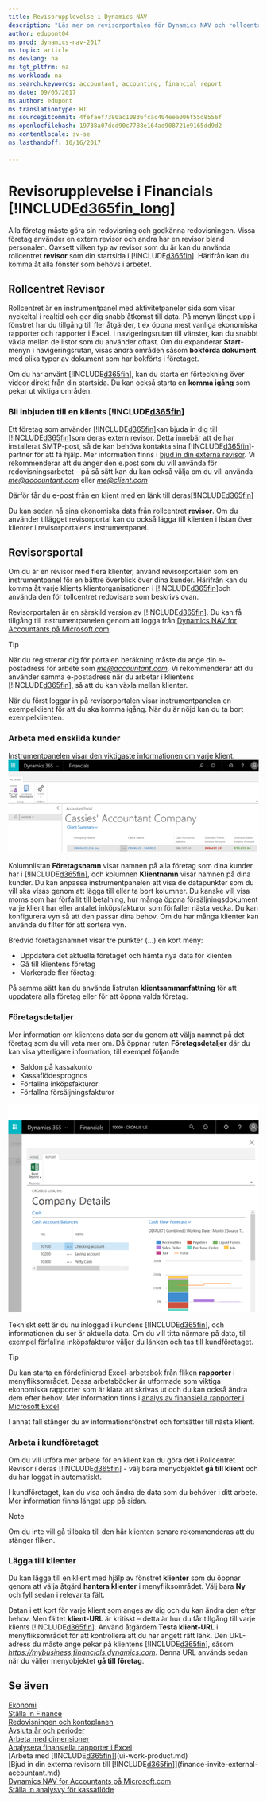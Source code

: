 ```yaml
---
title: Revisorupplevelse i Dynamics NAV
description: "Läs mer om revisorportalen för Dynamics NAV och rollcentret revisor som stöder intern och extern revisor i kundföretaget."
author: edupont04
ms.prod: dynamics-nav-2017
ms.topic: article
ms.devlang: na
ms.tgt_pltfrm: na
ms.workload: na
ms.search.keywords: accountant, accounting, financial report
ms.date: 09/05/2017
ms.author: edupont
ms.translationtype: HT
ms.sourcegitcommit: 4fefaef7380ac10836fcac404eea006f55d8556f
ms.openlocfilehash: 19738a07dcd90c7788e164ad908721e9165dd9d2
ms.contentlocale: sv-se
ms.lasthandoff: 10/16/2017

---
```

# <a name="accountant-experiences-in-included365finlongincludesd365finlongmdmd"></a>Revisorupplevelse i Financials [!INCLUDE[d365fin_long](includes/d365fin_long_md.md)]
Alla företag måste göra sin redovisning och godkänna redovisningen. Vissa företag använder en extern revisor och andra har en revisor bland personalen. Oavsett vilken typ av revisor som du är kan du använda rollcentret **revisor** som din startsida i [!INCLUDE[d365fin](includes/d365fin_md.md)]. Härifrån kan du komma åt alla fönster som behövs i arbetet.  

## <a name="accountant-role-center"></a>Rollcentret Revisor
Rollcentret är en instrumentpanel med aktivitetpaneler sida som visar nyckeltal i realtid och ger dig snabb åtkomst till data. På menyn längst upp i fönstret har du tillgång till fler åtgärder, t ex öppna mest vanliga ekonomiska rapporter och rapporter i Excel. I navigeringsrutan till vänster, kan du snabbt växla mellan de listor som du använder oftast. Om du expanderar **Start**-menyn i navigeringsrutan, visas andra områden såsom **bokförda dokument** med olika typer av dokument som har bokförts i företaget.  

Om du har använt [!INCLUDE[d365fin](includes/d365fin_md.md)], kan du starta en förteckning över videor direkt från din startsida. Du kan också starta en **komma igång** som pekar ut viktiga områden.  

### <a name="get-invited-to-a-clients-included365finincludesd365finmdmd"></a>Bli inbjuden till en klients [!INCLUDE[d365fin](includes/d365fin_md.md)]
Ett företag som använder [!INCLUDE[d365fin](includes/d365fin_md.md)]kan bjuda in dig till [!INCLUDE[d365fin](includes/d365fin_md.md)]som deras extern revisor. Detta innebär att de har installerat SMTP-post, så de kan behöva kontakta sina [!INCLUDE[d365fin](includes/d365fin_md.md)]-partner för att få hjälp. Mer information finns i [bjud in din externa revisor](finance-invite-external-accountant.md). Vi rekommenderar att du anger den e.post som du vill använda för redovisningsarbetet – på så sätt kan du kan också välja om du vill använda *me@accountant.com* eller *me@client.com*  

Därför får du e-post från en klient med en länk till deras[!INCLUDE[d365fin](includes/d365fin_md.md)]  

Du kan sedan nå sina ekonomiska data från rollcentret **revisor**. Om du använder tillägget revisorportal kan du också lägga till klienten i listan över klienter i revisorportalens instrumentpanel.  

## <a name="accountant-portal"></a>Revisorsportal
Om du är en revisor med flera klienter, använd revisorportalen som en instrumentpanel för en bättre överblick över dina kunder. Härifrån kan du komma åt varje klients klientorganisationen i [!INCLUDE[d365fin](includes/d365fin_md.md)]och använda den för tollcentret redovisare som beskrivs ovan.  

Revisorportalen är en särskild version av [!INCLUDE[d365fin](includes/d365fin_md.md)]. Du kan få tillgång till instrumentpanelen genom att logga från [Dynamics NAV for Accountants på Microsoft.com](https://www.microsoft.com/en-us/dynamics365/financial-insights-for-accountants).  

> [!TIP]  
>  När du registrerar dig för portalen beräkning måste du ange din e-postadress för arbete som *me@accountant.com*. Vi rekommenderar att du använder samma e-postadress när du arbetar i klientens [!INCLUDE[d365fin](includes/d365fin_md.md)], så att du kan växla mellan klienter.  

När du först loggar in på revisorportalen visar instrumentpanelen en exempelklient för att du ska komma igång. När du är nöjd kan du ta bort exempelklienten.  

### <a name="working-with-individual-clients"></a>Arbeta med enskilda kunder
Instrumentpanelen visar den viktigaste informationen om varje klient.  
[![Revisorsportal](./media/ui-extensions-accportal/accountant-portal.png)](https://go.microsoft.com/fwlink/?linkid=851257)

Kolumnlistan **Företagsnamn** visar namnen på alla företag som dina kunder har i [!INCLUDE[d365fin](includes/d365fin_md.md)], och kolumnen **Klientnamn** visar namnen på dina kunder. Du kan anpassa instrumentpanelen att visa de datapunkter som du vill ska visas genom att lägga till eller ta bort kolumner. Du kanske vill visa moms som har förfallit till betalning, hur många öppna försäljningsdokument varje klient har eller antalet inköpsfakturor som förfaller nästa vecka. Du kan konfigurera vyn så att den passar dina behov. Om du har många klienter kan använda du filter för att sortera vyn.  

Bredvid företagsnamnet visar tre punkter (...) en kort meny:

* Uppdatera det aktuella företaget och hämta nya data för klienten  
* Gå till klientens företag  
* Markerade fler företag:  

På samma sätt kan du använda listrutan **klientsammanfattning** för att uppdatera alla företag eller för att öppna valda företag.  

### <a name="company-details"></a>Företagsdetaljer
Mer information om klientens data ser du genom att välja namnet på det företag som du vill veta mer om. Då öppnar rutan **Företagsdetaljer** där du kan visa ytterligare information, till exempel följande:  

* Saldon på kassakonto  
* Kassaflödesprognos  
* Förfallna inköpsfakturor  
* Förfallna försäljningsfakturor  

![Klientens företagsinformation på Revisorportalen](./media/finance-accounting/accountant-company-details.png)

Tekniskt sett är du nu inloggad i kundens [!INCLUDE[d365fin](includes/d365fin_md.md)], och informationen du ser är aktuella data. Om du vill titta närmare på data, till exempel förfallna inköpsfakturor väljer du länken och tas till kundföretaget.  

> [!TIP]  
>  Du kan starta en fördefinierad Excel-arbetsbok från fliken **rapporter** i menyfliksområdet. Dessa arbetsböcker är utformade som viktiga ekonomiska rapporter som är klara att skrivas ut och du kan också ändra dem efter behov. Mer information finns i [analys av finansiella rapporter i Microsoft Excel](finance-analyze-excel.md).  

I annat fall stänger du av informationsfönstret och fortsätter till nästa klient.  

### <a name="working-in-the-client-company"></a>Arbeta i kundföretaget
Om du vill utföra mer arbete för en klient kan du göra det i Rollcentret Revisor i deras [!INCLUDE[d365fin](includes/d365fin_md.md)] - välj bara menyobjektet **gå till klient** och du har loggat in automatiskt.  

I kundföretaget, kan du visa och ändra de data som du behöver i ditt arbete. Mer information finns längst upp på sidan.

> [!NOTE]  
>  Om du inte vill gå tillbaka till den här klienten senare rekommenderas att du stänger fliken.  

### <a name="adding-clients"></a>Lägga till klienter
Du kan lägga till en klient med hjälp av fönstret **klienter** som du öppnar genom att välja åtgärd **hantera klienter** i menyfliksområdet. Välj bara **Ny** och fyll sedan i relevanta fält.  

Datan i ett kort för varje klient som anges av dig och du kan ändra den efter behov. Men fältet **klient-URL** är kritiskt – detta är hur du får tillgång till varje klients [!INCLUDE[d365fin](includes/d365fin_md.md)]. Använd åtgärdem **Testa klient-URL** i menyfliksområdet för att kontrollera att du har angett rätt länk. Den URL-adress du måste ange pekar på klientens [!INCLUDE[d365fin](includes/d365fin_md.md)], såsom *https://mybusiness.financials.dynamics.com*. Denna URL används sedan när du väljer menyobjektet **gå till företag**.  

## <a name="see-also"></a>Se även
[Ekonomi](finance.md)  
[Ställa in Finance](finance-setup-finance.md)  
[Redovisningen och kontoplanen](finance-general-ledger.md)  
[Avsluta år och perioder](year-close-years-periods.md)  
[Arbeta med dimensioner](finance-dimensions.md)  
[Analysera finansiella rapporter i Excel](finance-analyze-excel.md)  
[Arbeta med [!INCLUDE[d365fin](includes/d365fin_md.md)]](ui-work-product.md)  
[Bjud in din externa revisorn till [!INCLUDE[d365fin](includes/d365fin_md.md)]](finance-invite-external-accountant.md)  
[Dynamics NAV for Accountants på Microsoft.com](https://www.microsoft.com/en-us/dynamics365/financial-insights-for-accountants)  
[Ställa in analysvy för kassaflöde](finance-setup-cash-flow-analyses.md)  

